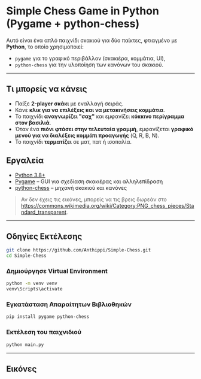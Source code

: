 # Simple Chess Game in Python (Pygame + python-chess)


Αυτό είναι ένα απλό παιχνίδι σκακιού για δύο παίκτες, φτιαγμένο με **Python**, το οποίο χρησιμοποιεί:

- `pygame` για το γραφικό περιβάλλον (σκακιέρα, κομμάτια, UI),
- `python-chess` για την υλοποίηση των κανόνων του σκακιού.

---

## Τι μπορείς να κάνεις

- Παίξε **2-player σκάκι** με εναλλαγή σειράς.
- Κάνε **κλικ για να επιλέξεις και να μετακινήσεις κομμάτια**.
- Το παιχνίδι **αναγνωρίζει "σαχ"** και εμφανίζει **κόκκινο περίγραμμα στον βασιλιά**.
- Όταν ένα **πιόνι φτάσει στην τελευταία γραμμή**, εμφανίζεται **γραφικό μενού για να διαλέξεις κομμάτι προαγωγής** (Q, R, B, N).
- Το παιχνίδι **τερματίζει** σε ματ, πατ ή ισοπαλία.


## Εργαλεία 

- [Python 3.8+](https://www.python.org)
- [Pygame](https://www.pygame.org/) – GUI για σχεδίαση σκακιέρας και αλληλεπίδραση
- [python-chess](https://python-chess.readthedocs.io/) – μηχανή σκακιού και κανόνες

> Αν δεν έχεις τις εικόνες, μπορείς να τις βρεις δωρεάν στο https://commons.wikimedia.org/wiki/Category:PNG_chess_pieces/Standard_transparent.

---

## Οδηγίες Εκτέλεσης

```bash 
git clone https://github.com/Anthippi/Simple-Chess.git
cd Simple-Chess
```

### Δημιούργησε Virtual Environment 

```bash
python -m venv venv
venv\Scripts\activate  
```

### Εγκατάσταση Απαραίτητων Βιβλιοθηκών

``` bash
pip install pygame python-chess
```

### Εκτέλεση του παιχνιδιού

```bash 
python main.py
```

---

## Εικόνες 